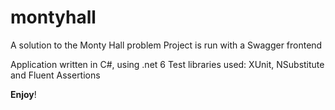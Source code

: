 # montyhall

A solution to the Monty Hall problem
Project is run with a Swagger frontend

Application written in C#, using .net 6
Test libraries used: XUnit, NSubstitute and Fluent Assertions

__Enjoy__!
